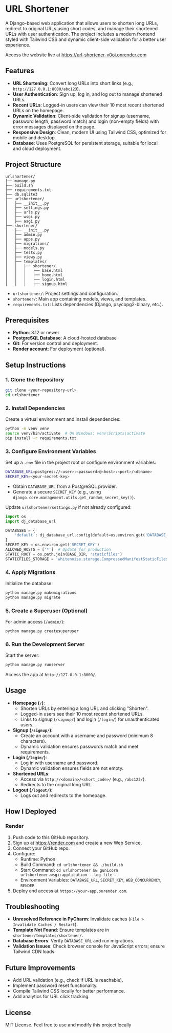 # URL Shortener

A Django-based web application that allows users to shorten long URLs, redirect to original URLs using short codes, and manage their shortened URLs with user authentication. The project includes a modern frontend styled with Tailwind CSS and dynamic client-side validation for a better user experience.

Access the website live at https://url-shortener-v0oi.onrender.com

## Features

- **URL Shortening**: Convert long URLs into short links (e.g., `http://127.0.0.1:8000/abc123`).
- **User Authentication**: Sign up, log in, and log out to manage shortened URLs.
- **Recent URLs**: Logged-in users can view their 10 most recent shortened URLs on the homepage.
- **Dynamic Validation**: Client-side validation for signup (username, password length, password match) and login (non-empty fields) with error messages displayed on the page.
- **Responsive Design**: Clean, modern UI using Tailwind CSS, optimized for mobile and desktop.
- **Database**: Uses PostgreSQL for persistent storage, suitable for local and cloud deployment.

## Project Structure

```
urlshortener/
├── manage.py
├── build.sh
├── requirements.txt
├── db.sqlite3
├── urlshortener/
│   ├── __init__.py
│   ├── settings.py
│   ├── urls.py
│   ├── wsgi.py
│   ├── asgi.py
├── shortener/
│   ├── __init__.py
│   ├── admin.py
│   ├── apps.py
│   ├── migrations/
│   ├── models.py
│   ├── tests.py
│   ├── views.py
│   ├── templates/
│   │   ├── shortener/
│   │   │   ├── base.html
│   │   │   ├── home.html
│   │   │   ├── login.html
│   │   │   ├── signup.html
```

- `urlshortener/`: Project settings and configuration.
- `shortener/`: Main app containing models, views, and templates.
- `requirements.txt`: Lists dependencies (Django, psycopg2-binary, etc.).


## Prerequisites

- **Python**: 3.12 or newer 
- **PostgreSQL Database**: A cloud-hosted database
- **Git**: For version control and deployment.
- **Render account**: For deployment (optional).

## Setup Instructions

### 1. Clone the Repository
```bash
git clone <your-repository-url>
cd urlshortener
```

### 2. Install Dependencies
Create a virtual environment and install dependencies:
```bash
python -m venv venv
source venv/bin/activate  # On Windows: venv\Scripts\activate
pip install -r requirements.txt
```

### 3. Configure Environment Variables
Set up a `.env` file in the project root or configure environment variables:
```bash
DATABASE_URL=postgres://<user>:<password>@<host>:<port>/<dbname>
SECRET_KEY=<your-secret-key>
```
- Obtain `DATABASE_URL` from a PostgreSQL provider.
- Generate a secure `SECRET_KEY` (e.g., using `django.core.management.utils.get_random_secret_key()`).

Update `urlshortener/settings.py` if not already configured:
```python
import os
import dj_database_url

DATABASES = {
    'default': dj_database_url.config(default=os.environ.get('DATABASE_URL'))
}
SECRET_KEY = os.environ.get('SECRET_KEY')
ALLOWED_HOSTS = ['*']  # Update for production
STATIC_ROOT = os.path.join(BASE_DIR, 'staticfiles')
STATICFILES_STORAGE = 'whitenoise.storage.CompressedManifestStaticFilesStorage'
```

### 4. Apply Migrations
Initialize the database:
```bash
python manage.py makemigrations
python manage.py migrate
```

### 5. Create a Superuser (Optional)
For admin access (`/admin/`):
```bash
python manage.py createsuperuser
```

### 6. Run the Development Server
Start the server:
```bash
python manage.py runserver
```
Access the app at `http://127.0.0.1:8000/`.

## Usage

- **Homepage (`/`)**:
  - Shorten URLs by entering a long URL and clicking "Shorten".
  - Logged-in users see their 10 most recent shortened URLs.
  - Links to signup (`/signup/`) and login (`/login/`) for unauthenticated users.
- **Signup (`/signup/`)**:
  - Create an account with a username and password (minimum 8 characters).
  - Dynamic validation ensures passwords match and meet requirements.
- **Login (`/login/`)**:
  - Log in with username and password.
  - Dynamic validation ensures fields are not empty.
- **Shortened URLs**:
  - Access via `http://<domain>/<short_code>/` (e.g., `/abc123/`).
  - Redirects to the original long URL.
- **Logout (`/logout/`)**:
  - Logs out and redirects to the homepage.

## How I Deployed

### Render
1. Push code to this GitHub repository.
2. Sign up at https://render.com and create a new Web Service.
3. Connect your GitHub repo.
4. Configure:
   - Runtime: Python
   - Build Command: `cd urlshortener && ./build.sh`
   - Start Command: `cd urlshortener && gunicorn urlshortener.wsgi:application --log-file -`
   - Environment Variables: `DATABASE_URL`, `SECRET_KEY`, `WEB_CONCURRENCY`, `RENDER`
5. Deploy and access at `https://your-app.onrender.com`.


## Troubleshooting

- **Unresolved Reference in PyCharm**: Invalidate caches (`File > Invalidate Caches / Restart`).
- **Template Not Found**: Ensure templates are in `shortener/templates/shortener/`.
- **Database Errors**: Verify `DATABASE_URL` and run migrations.
- **Validation Issues**: Check browser console for JavaScript errors; ensure Tailwind CDN loads.

## Future Improvements
- Add URL validation (e.g., check if URL is reachable).
- Implement password reset functionality.
- Compile Tailwind CSS locally for better performance.
- Add analytics for URL click tracking.

## License
MIT License. Feel free to use and modify this project locally
